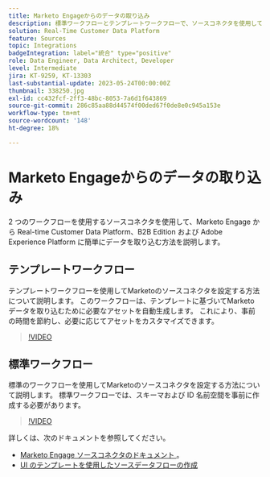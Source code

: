 ```yaml
---
title: Marketo Engageからのデータの取り込み
description: 標準ワークフローとテンプレートワークフローで、ソースコネクタを使用してMarketo Engageからデータを取り込む方法を説明します。
solution: Real-Time Customer Data Platform
feature: Sources
topic: Integrations
badgeIntegration: label="統合" type="positive"
role: Data Engineer, Data Architect, Developer
level: Intermediate
jira: KT-9259, KT-13303
last-substantial-update: 2023-05-24T00:00:00Z
thumbnail: 338250.jpg
exl-id: cc432fcf-2ff3-48bc-8053-7a6d1f643869
source-git-commit: 286c85aa88d44574f00ded67f0de8e0c945a153e
workflow-type: tm+mt
source-wordcount: '148'
ht-degree: 18%

---
```


# Marketo Engageからのデータの取り込み

2 つのワークフローを使用するソースコネクタを使用して、Marketo Engage から Real-time Customer Data Platform、B2B Edition および Adobe Experience Platform に簡単にデータを取り込む方法を説明します。

## テンプレートワークフロー

テンプレートワークフローを使用してMarketoのソースコネクタを設定する方法について説明します。 このワークフローは、テンプレートに基づいてMarketo データを取り込むために必要なアセットを自動生成します。 これにより、事前の時間を節約し、必要に応じてアセットをカスタマイズできます。

>[!VIDEO](https://video.tv.adobe.com/v/3419550?learn=on&enablevpops)

## 標準ワークフロー

標準のワークフローを使用してMarketoのソースコネクタを設定する方法について説明します。 標準ワークフローでは、スキーマおよび ID 名前空間を事前に作成する必要があります。

>[!VIDEO](https://video.tv.adobe.com/v/338250?learn=on&enablevpops)

詳しくは、次のドキュメントを参照してください。
* [Marketo Engage ソースコネクタのドキュメント ](https://experienceleague.adobe.com/docs/experience-platform/sources/connectors/adobe-applications/marketo/marketo.html?lang=ja)。
* [UI のテンプレートを使用したソースデータフローの作成 ](https://experienceleague.adobe.com/docs/experience-platform/sources/ui-tutorials/templates.html?lang=ja#)
